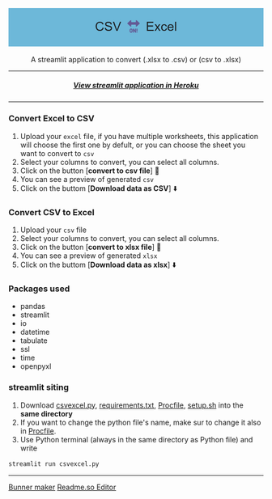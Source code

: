 
![csvexcel](Banner.png)



<p align = "center">
A streamlit application to convert (.xlsx to .csv) or (csv to .xlsx)
<p>

---

<h5 align="center">
    <a href="https://csvexcel.herokuapp.com/"> View streamlit application in Heroku
    </a>
</h5>


---

<h3 align="left">
    Convert Excel to CSV
    <br>
</h3>

1. Upload your `excel` file, if you have multiple worksheets, this application will choose the first one by defult, or you can choose the sheet you want to convert to `csv`
2. Select your columns to convert, you can select all columns.
3. Click on the button [**convert to csv file**]  🚀
4. You can see a preview of generated `csv`
5. Click on the buttom [**Download data as CSV**] ⬇️


<h3 align="left">
    Convert CSV to Excel
    <br>
</h3>

1. Upload your `csv` file
2. Select your columns to convert, you can select all columns.
3. Click on the button [**convert to xlsx file**]  🚀
4. You can see a preview of generated `xlsx`
5. Click on the buttom [**Download data as xlsx**] ⬇️


<h3 align="left">
    Packages used
    <br>
</h3>

* pandas
* streamlit
* io
* datetime
* tabulate
* ssl
* time
* openpyxl

<h3 align="left">
    streamlit siting
    <br>
</h3>

1. Download [csvexcel.py](csvexcel.py), [requirements.txt](requirements.txt), [Procfile](Procfile), [setup.sh](setup.sh) into the **same directory**
2. If you want to change the python file's name, make sur to change it also in [Procfile](Procfile).
3. Use Python terminal (always in the same directory as Python file) and write
```python
streamlit run csvexcel.py
```

---
[Bunner maker](https://banner.godori.dev/)
[Readme.so Editor](https://readme.so/fr/editor)